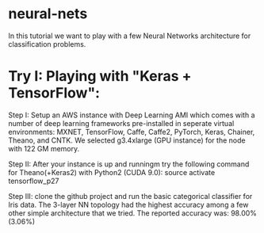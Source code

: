 # neural-nets

In this tutorial we want to play with a few Neural Networks architecture for classification problems.

# Try I: Playing with "Keras + TensorFlow":

Step I: Setup an AWS instance with Deep Learning AMI which comes with a number of deep learning frameworks pre-installed in seperate virtual environments: MXNET, TensorFlow, Caffe, Caffe2, PyTorch, Keras, Chainer, Theano, and CNTK.  We selected g3.4xlarge (GPU instance) for the node with 122 GM memory.

Step II: After your instance is up and runningm try the following command for Theano(+Keras2) with Python2 (CUDA 9.0):
source activate tensorflow_p27

Step III: clone the github project and run the basic categorical classifier for Iris data.  The 3-layer NN topology had the highest accuracy among a few other simple architecture that we tried.  The reported accuracy was: 98.00% (3.06%)
